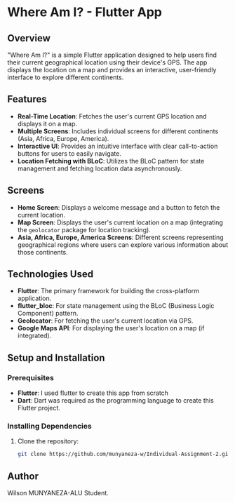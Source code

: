 # Where Am I? - Flutter App

## Overview

"Where Am I?" is a simple Flutter application designed to help users find their current geographical location using their device's GPS. The app displays the location on a map and provides an interactive, user-friendly interface to explore different continents.

## Features

- **Real-Time Location**: Fetches the user's current GPS location and displays it on a map.
- **Multiple Screens**: Includes individual screens for different continents (Asia, Africa, Europe, America).
- **Interactive UI**: Provides an intuitive interface with clear call-to-action buttons for users to easily navigate.
- **Location Fetching with BLoC**: Utilizes the BLoC pattern for state management and fetching location data asynchronously.

## Screens

- **Home Screen**: Displays a welcome message and a button to fetch the current location.
- **Map Screen**: Displays the user's current location on a map (integrating the `geolocator` package for location tracking).
- **Asia, Africa, Europe, America Screens**: Different screens representing geographical regions where users can explore various information about those continents.

## Technologies Used

- **Flutter**: The primary framework for building the cross-platform application.
- **flutter_bloc**: For state management using the BLoC (Business Logic Component) pattern.
- **Geolocator**: For fetching the user's current location via GPS.
- **Google Maps API**: For displaying the user's location on a map (if integrated).

## Setup and Installation

### Prerequisites

- **Flutter**: I used flutter to create this app from scratch
- **Dart**: Dart was required as the programming language to create this Flutter project.

### Installing Dependencies

1. Clone the repository:

   ```bash
   git clone https://github.com/munyaneza-w/Individual-Assignment-2.git

## Author
Wilson MUNYANEZA-ALU Student.
